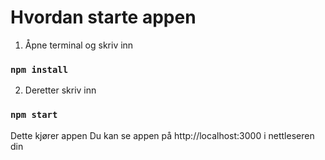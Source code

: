 # Hvordan starte appen


1. Åpne terminal og skriv inn

### `npm install`

2. Deretter skriv inn 

### `npm start`

Dette kjører appen
Du kan se appen på  http://localhost:3000 i nettleseren din
